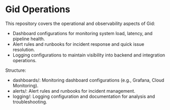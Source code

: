 ﻿# Gid Operations

This repository covers the operational and observability aspects of Gid:

- Dashboard configurations for monitoring system load, latency, and pipeline health.
- Alert rules and runbooks for incident response and quick issue resolution.
- Logging configurations to maintain visibility into backend and integration operations.

Structure:
- dashboards/: Monitoring dashboard configurations (e.g., Grafana, Cloud Monitoring).
- alerts/: Alert rules and runbooks for incident management.
- logging/: Logging configuration and documentation for analysis and troubleshooting.

